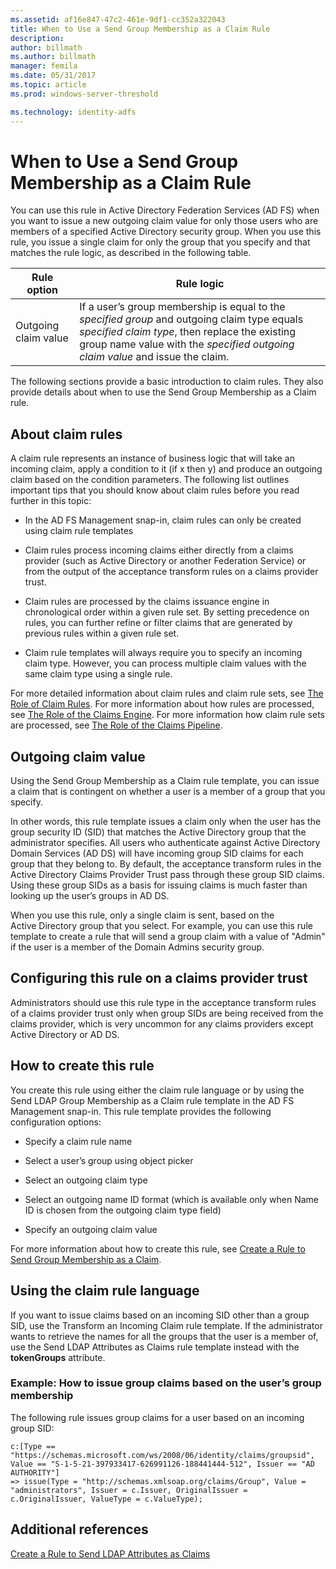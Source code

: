 ```yaml
---
ms.assetid: af16e847-47c2-461e-9df1-cc352a322043
title: When to Use a Send Group Membership as a Claim Rule
description:
author: billmath
ms.author: billmath
manager: femila
ms.date: 05/31/2017
ms.topic: article
ms.prod: windows-server-threshold

ms.technology: identity-adfs
---
```


# When to Use a Send Group Membership as a Claim Rule
You can use this rule in Active Directory Federation Services \(AD FS\) when you want to issue a new outgoing claim value for only those users who are members of a specified Active Directory security group. When you use this rule, you issue a single claim for only the group that you specify and that matches the rule logic, as described in the following table.  
  
|Rule option|Rule logic|  
|---------------|--------------|  
|Outgoing claim value|If a user’s group membership is equal to the *specified group* and outgoing claim type equals *specified claim type*, then replace the existing group name value with the *specified outgoing claim value* and issue the claim.|  
  
The following sections provide a basic introduction to claim rules. They also provide details about when to use the Send Group Membership as a Claim rule.  
  
## About claim rules  
A claim rule represents an instance of business logic that will take an incoming claim, apply a condition to it \(if x then y\) and produce an outgoing claim based on the condition parameters. The following list outlines important tips that you should know about claim rules before you read further in this topic:  
  
-   In the AD FS Management snap\-in, claim rules can only be created using claim rule templates  
  
-   Claim rules process incoming claims either directly from a claims provider \(such as Active Directory or another Federation Service\) or from the output of the acceptance transform rules on a claims provider trust.  
  
-   Claim rules are processed by the claims issuance engine in chronological order within a given rule set. By setting precedence on rules, you can further refine or filter claims that are generated by previous rules within a given rule set.  
  
-   Claim rule templates will always require you to specify an incoming claim type. However, you can process multiple claim values with the same claim type using a single rule.  
  
For more detailed information about claim rules and claim rule sets, see [The Role of Claim Rules](The-Role-of-Claim-Rules.md). For more information about how rules are processed, see [The Role of the Claims Engine](The-Role-of-the-Claims-Engine.md). For more information how claim rule sets are processed, see [The Role of the Claims Pipeline](The-Role-of-the-Claims-Pipeline.md).  
  
## Outgoing claim value  
Using the Send Group Membership as a Claim rule template, you can issue a claim that is contingent on whether a user is a member of a group that you specify.  
  
In other words, this rule template issues a claim only when the user has the group security ID \(SID\) that matches the Active Directory group that the administrator specifies. All users who authenticate against Active Directory Domain Services \(AD DS\) will have incoming group SID claims for each group that they belong to. By default, the acceptance transform rules in the Active Directory Claims Provider Trust pass through these group SID claims. Using these group SIDs as a basis for issuing claims is much faster than looking up the user’s groups in AD DS.  
  
When you use this rule, only a single claim is sent, based on the Active Directory group that you select. For example, you can use this rule template to create a rule that will send a group claim with a value of "Admin" if the user is a member of the Domain Admins security group.  
  
## Configuring this rule on a claims provider trust  
Administrators should use this rule type in the acceptance transform rules of a claims provider trust only when group SIDs are being received from the claims provider, which is very uncommon for any claims providers except Active Directory or AD DS.  
  
## How to create this rule  
You create this rule using either the claim rule language or by using the Send LDAP Group Membership as a Claim rule template in the AD FS Management snap\-in. This rule template provides the following configuration options:  
  
-   Specify a claim rule name  
  
-   Select a user’s group using object picker  
  
-   Select an outgoing claim type  
  
-   Select an outgoing name ID format \(which is available only when Name ID is chosen from the outgoing claim type field\)  
  
-   Specify an outgoing claim value  
  
For more information about how to create this rule, see [Create a Rule to Send Group Membership as a Claim](https://technet.microsoft.com/library/ee913569.aspx).  
  
## Using the claim rule language  
If you want to issue claims based on an incoming SID other than a group SID, use the Transform an Incoming Claim rule template. If the administrator wants to retrieve the names for all the groups that the user is a member of, use the Send LDAP Attributes as Claims rule template instead with the **tokenGroups** attribute.  
  
### Example: How to issue group claims based on the user’s group membership  
The following rule issues group claims for a user based on an incoming group SID:  
  
```  
c:[Type == "https://schemas.microsoft.com/ws/2008/06/identity/claims/groupsid", Value == "S-1-5-21-397933417-626991126-188441444-512", Issuer == "AD AUTHORITY"]  
=> issue(Type = "http://schemas.xmlsoap.org/claims/Group", Value = "administrators", Issuer = c.Issuer, OriginalIssuer = c.OriginalIssuer, ValueType = c.ValueType);  
```  
  
## Additional references  
[Create a Rule to Send LDAP Attributes as Claims](https://technet.microsoft.com/library/dd807115.aspx)  
  

